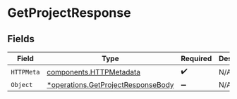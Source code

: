 # GetProjectResponse


## Fields

| Field                                                                                   | Type                                                                                    | Required                                                                                | Description                                                                             |
| --------------------------------------------------------------------------------------- | --------------------------------------------------------------------------------------- | --------------------------------------------------------------------------------------- | --------------------------------------------------------------------------------------- |
| `HTTPMeta`                                                                              | [components.HTTPMetadata](../../models/components/httpmetadata.md)                      | :heavy_check_mark:                                                                      | N/A                                                                                     |
| `Object`                                                                                | [*operations.GetProjectResponseBody](../../models/operations/getprojectresponsebody.md) | :heavy_minus_sign:                                                                      | N/A                                                                                     |